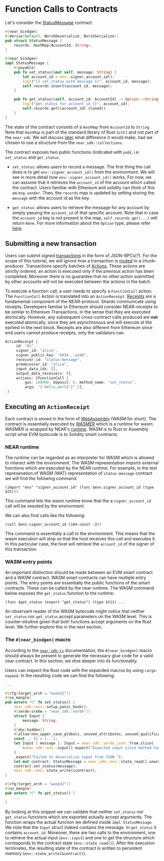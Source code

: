 # Function Calls to Contracts

Let's consider the [StatusMessage](https://github.com/near/near-sdk-rs/blob/master/examples/status-message/src/lib.rs) contract:

```rust
#[near_bindgen]
#[derive(Default, BorshDeserialize, BorshSerialize)]
pub struct StatusMessage {
    records: HashMap<AccountId, String>,
}

#[near_bindgen]
impl StatusMessage {
    #[payable]
    pub fn set_status(&mut self, message: String) {
        let account_id = env::signer_account_id();
        log!("{} set_status with message {}", account_id, message);
        self.records.insert(account_id, message);
    }

    pub fn get_status(&self, account_id: AccountId) -> Option::<String> {
        log!("get_status for account_id {}", account_id);
        self.records.get(&account_id).cloned()
    }
}
```


The state of the contract consists of a ``HashMap`` from ``AccountId`` to ``String``.
Note that ``HashMap`` is part of the standard library of Rust (``std`` ) and not part of the ``near-sdk``. We will discuss [later](storage.md) what difference it would make, had we chosen to use a structure from the ``near_sdk::collections``. 

The contract exposes two public functions (indicated with ``pub``), i.e. ``set_status`` and ``get_status``. 

* ``set_status``: allows users to record a message. The first thing the call does is to get ``env::signer_account_id()`` from the environment. We will see in more detail how ``env::signer_account_id()`` works. For now, we can assume that it retrieves the ``account_id`` of the account which called the contract. Users familiar with Ethereum and solidity can think of this as ``msg.sender``. Then, the ``records`` map is updated by setting storing the ``message`` with the account id as the key.

* ``get_status``: allows users to retrieve the message for any account by simply passing the ``account_id`` of that specific account. Note that in case the ``account_id`` key is not present in the map, ``self.records.get(...)`` will return ``None``. For more information about the ``Option`` type, please refer [here](https://doc.rust-lang.org/std/option/).


## Submitting a new transaction

Users can submit signed [transactions](https://nomicon.io/RuntimeSpec/Transactions.html) in the form of JSON-RPCs(?). For the scope of this tutorial, we will ignore how a transaction is [routed](https://nomicon.io/NetworkSpec/) to a chunk-producer. Transactions specify batches of [Actions](https://nomicon.io/RuntimeSpec/Actions.html). These actions are strictly ordered, an action is executed only if the previous action has been completed. Moreover there is no guarantee that no other action submitted by other accounts will not be executed between the actions in the batch.

To execute a function call, a user needs to specify a ``FunctionCall`` action. The ``FunctionCall`` Action is translated into an ``ActionReceipt``. [Receipts](https://nomicon.io/RuntimeSpec/Receipts.html) are a fundamental component of the NEAR-protocol. Shards communicate using receipts. Developers familiar to Ethereum should consider NEAR-receipts to be similar to Ethereum Transactions, in the sense that they are executed atomically. However, any subsequent cross-contract calls produced are **not** executed atomically, since they are asynchronous and will execute at the earliest in the next block. Receipts are also different from Ethereum since end users cannot produce receipts, only the validators can.

```rust
ActionReceipt {
     id: "A1",
     signer_id: "alice",
     signer_public_key: "6934...e248",
     receiver_id: "status-message",
     predecessor_id: "alice",
     input_data_ids: [],
     output_data_receivers: [],
     actions: [FunctionCall { 
         gas: 100000, deposit: 0, method_name: "set_status", 
         args: "{'hello_world'}" }],
 }
```

## Executing an ``ActionReceipt``

Each contract is stored in the form of [WebAssembly](https://webassembly.org/) (WASM for short). The contract is essentially executed by [WASMER](https://docs.wasmer.io/) which is a runtime for wasm. WASMER is wrapped by NEAR's [runtime](https://github.com/near/nearcore/tree/master/runtime). WASM is to Rust or Assembly script what EVM bytecode is to Solidity smart contracts.

### NEAR runtime

The runtime can be regarded as an interpreter for WASM which is allowed to interact with the environment. The WASM representation imports external functions which are executed by the NEAR runtime. For example, in the text represenation of WASM (WAT) representation of ``status-message`` contract we will find the following command:

```wasm
(import "env" "signer_account_id" (func $env.signer_account_id (type $t5)))
```

This command lets the wasm runtime know that the a ``signer_account_id`` call will be exeuted by the environment.
    
We can also find calls like the following:

    (call $env.signer_account_id (i64.const -3))
    
This command is essentially a call to the environment. This means that the wasm execution will stop so that the host receives this call and executes it. In this particular case, the host will retrieve the ``account_id`` of the signer of this transaction.

### WASM entry points

An important distinction should be made between an EVM smart contract and a WASM contract. WASM smart contracts can have multiple entry points. The entry points are essentially the public functions of the smart contracts. These can be called by the near runtime. The WASM command below exposes the ``get_status`` function to the runtime:

```
(func $get_status (export "get_status") (type $t11) ...
```

An observant reader of the WASM bytecode might notice that neither ``set_status`` nor ``get_status`` accept parameters on the WASM level. This is counter-intuitive given that both functions accept arguments on the Rust level. We further explore this in the next section.

### The ``#[near_bindgen]`` macro

According to the [``near-sdk-rs``](https://www.near-sdk.io/) documentation, the ``#[near_bindgen]`` macro should always be present to generate the necessary glue code for a valid near contract. In this section, we dive deeper into its functionality.

Users can inspect the Rust code with the expanded macros by using ``cargo-expand``. In the resulting code we can find the following:

```rust
...

#[cfg(target_arch = "wasm32")]
#[no_mangle]
pub extern "C" fn set_status() {
    near_sdk::env::setup_panic_hook();
    #[serde(crate = "near_sdk::serde")]
    struct Input {
        message: String,
    }
    #[doc(hidden)]
    #[allow(non_upper_case_globals, unused_attributes, unused_qualifications)]
    const _: () = {...};
    let Input { message }: Input = near_sdk::serde_json::from_slice(
        &near_sdk::env::input().expect("Expected input since method has arguments."),
    )
    .expect("Failed to deserialize input from JSON.");
    let mut contract: StatusMessage = near_sdk::env::state_read().unwrap_or_default();
    contract.set_status(message);
    near_sdk::env::state_write(&contract);
}

#[cfg(target_arch = "wasm32")]
#[no_mangle]
pub extern "C" fn get_status() {
    ...
}
```
    
By looking at this snippet we can validate that neither ``set_status`` nor ``get_status`` functions which are exported actually accept arguments. The function wraps the actual function we defined inside ``impl StatusMessage``. We note that the ``Input`` struct indeed contains the message. In ``get_status`` it contains ``account_id``. Moreover, there are two calls to the environment, one to retrieve the actual input (``env::input``) and one to get the structure which corresponds to the contract state (``env::state_read()``).
After the execution terminates, the resulting state of the contract is written to persistent memory (``env::state_write(&contract)``).

